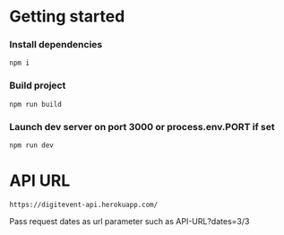 # Getting started

### Install dependencies
```
npm i
```
### Build project
```
npm run build
```
### Launch dev server on port 3000 or process.env.PORT if set
```
npm run dev
```

# API URL
```
https://digitevent-api.herokuapp.com/
```
Pass request dates as url parameter such as API-URL?dates=3/3